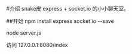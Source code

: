 #介绍
snake皮 express + socket.io 的小小聊天室。

##开始
npm install express socket.io --save

node server.js

访问 127.0.0.1:8080/index


